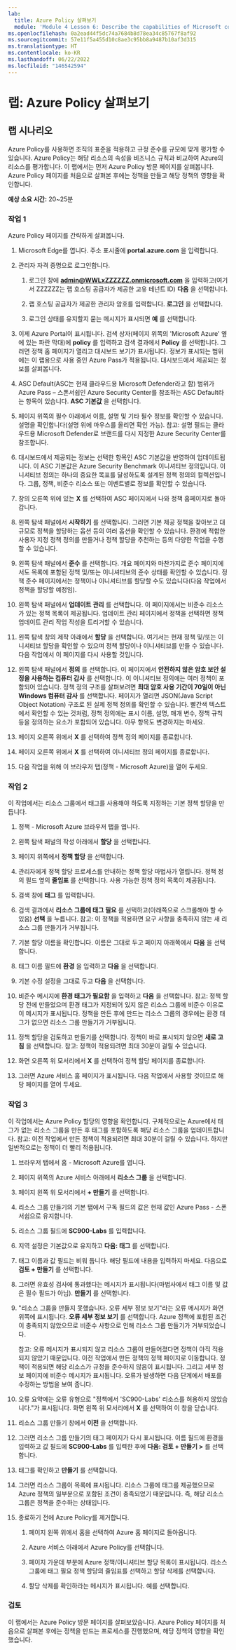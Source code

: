 ```yaml
---
lab:
  title: Azure Policy 살펴보기
  module: 'Module 4 Lesson 6: Describe the capabilities of Microsoft compliance solutions: Describe Azure Policy'
ms.openlocfilehash: 0a2ead44f5dc74a7684b8d78ea34c85767f8af92
ms.sourcegitcommit: 57e11f5a455d10c8ae3c95bb8a9487b10af3d315
ms.translationtype: HT
ms.contentlocale: ko-KR
ms.lasthandoff: 06/22/2022
ms.locfileid: "146542594"
---
```

# <a name="lab-explore-azure-policy"></a>랩: Azure Policy 살펴보기

## <a name="lab-scenario"></a>랩 시나리오

Azure Policy를 사용하면 조직의 표준을 적용하고 규정 준수를 규모에 맞게 평가할 수 있습니다. Azure Policy는 해당 리소스의 속성을 비즈니스 규칙과 비교하여 Azure의 리소스를 평가합니다. 이 랩에서는 먼저 Azure Policy 방문 페이지를 살펴봅니다. Azure Policy 페이지를 처음으로 살펴본 후에는 정책을 만들고 해당 정책의 영향을 확인합니다.

**예상 소요 시간:** 20~25분

### <a name="task-1"></a>작업 1

Azure Policy 페이지를 간략하게 살펴봅니다.

1. Microsoft Edge를 엽니다. 주소 표시줄에 **portal.azure.com** 을 입력합니다.

1. 관리자 자격 증명으로 로그인합니다.
    1. 로그인 창에 **admin@WWLxZZZZZZ.onmicrosoft.com** 을 입력하고(여기서 ZZZZZZ는 랩 호스팅 공급자가 제공한 고유 테넌트 ID) **다음** 을 선택합니다.

    1. 랩 호스팅 공급자가 제공한 관리자 암호를 입력합니다. **로그인** 을 선택합니다.
    1. 로그인 상태를 유지할지 묻는 메시지가 표시되면 **예** 를 선택합니다.

1. 이제 Azure Portal이 표시됩니다.  검색 상자(페이지 위쪽의 'Microsoft Azure' 옆에 있는 파란 막대)에 **policy** 를 입력하고 검색 결과에서 **Policy** 를 선택합니다. 그러면 정책 홈 페이지가 열리고 대시보드 보기가 표시됩니다.  정보가 표시되는 범위에는 이 랩용으로 사용 중인 Azure Pass가 적용됩니다.   대시보드에서 제공되는 정보를 살펴봅니다.

1. ASC Default(ASC는 현재 클라우드용 Microsoft Defender라고 함) 범위가 Azure Pass – 스폰서쉽인 Azure Security Center를 참조하는 ASC Default라는 항목이 있습니다.   **ASC 기본값** 을 선택합니다.

1. 페이지 위쪽의 필수 아래에서 이름, 설명 및 기타 필수 정보를 확인할 수 있습니다.  설명을 확인합니다(설명 위에 마우스를 올리면 확인 가능). 참고: 설명 필드는 클라우드용 Microsoft Defender로 브랜드를 다시 지정한 Azure Security Center를 참조합니다.

1. 대시보드에서 제공되는 정보는 선택한 항목인 ASC 기본값을 반영하여 업데이트됩니다. 이 ASC 기본값은 Azure Security Benchmark 이니셔티브 정의입니다.  이니셔티브 정의는 하나의 중요한 목표를 달성하도록 설계된 정책 정의의 컬렉션입니다. 그룹, 정책, 비준수 리소스 또는 이벤트별로 정보를 확인할 수 있습니다.

1. 창의 오른쪽 위에 있는 **X** 를 선택하여 ASC 페이지에서 나와 정책 홈페이지로 돌아갑니다.

1. 왼쪽 탐색 패널에서 **시작하기** 를 선택합니다.  그러면 기본 제공 정책을 찾아보고 대규모로 정책을 할당하는 옵션 등의 여러 옵션을 확인할 수 있습니다. 환경에 적합한 사용자 지정 정책 정의를 만들거나 정책 할당을 추천하는 등의 다양한 작업을 수행할 수 있습니다.

1. 왼쪽 탐색 패널에서 **준수** 를 선택합니다.  개요 페이지와 마찬가지로 준수 페이지에서도 목록에 포함된 정책 및/또는 이니셔티브의 준수 상태를 확인할 수 있습니다.  정책 준수 페이지에서는 정책이나 이니셔티브를 할당할 수도 있습니다(다음 작업에서 정책을 할당할 예정임).

1. 왼쪽 탐색 패널에서 **업데이트 관리** 를 선택합니다.  이 페이지에서는 비준수 리소스가 있는 정책 목록이 제공됩니다.  업데이트 관리 페이지에서 정책을 선택하면 정책 업데이트 관리 작업 작성을 트리거할 수 있습니다.  

1. 왼쪽 탐색 창의 제작 아래에서 **할당** 을 선택합니다.  여기서는 현재 정책 및/또는 이니셔티브 할당을 확인할 수 있으며 정책 할당이나 이니셔티브를 만들 수 있습니다.  다음 작업에서 이 페이지를 다시 사용할 것입니다.  

1. 왼쪽 탐색 패널에서 **정의** 를 선택합니다.  이 페이지에서 **안전하지 않은 암호 보안 설정을 사용하는 컴퓨터 감사** 를 선택합니다.  이 이니셔티브 정의에는 여러 정책이 포함되어 있습니다.  정책 정의 구조를 살펴보려면 **최대 암호 사용 기간이 70일이 아닌 Windows 컴퓨터 감사** 를 선택합니다.  페이지가 열리면 JSON(Java Script Object Notation) 구조로 된 실제 정책 정의를 확인할 수 있습니다.   빨간색 텍스트에서 확인할 수 있는 것처럼, 정책 정의에는 표시 이름, 설명, 매개 변수, 정책 규칙 등을 정의하는 요소가 포함되어 있습니다. 아무 항목도 변경하지는 마세요.  

1. 페이지 오른쪽 위에서 **X** 를 선택하여 정책 정의 페이지를 종료합니다.

1. 페이지 오른쪽 위에서 **X** 를 선택하여 이니셔티브 정의 페이지를 종료합니다.

1. 다음 작업을 위해 이 브라우저 탭(정책 - Microsoft Azure)을 열어 두세요.

### <a name="task-2"></a>작업 2

이 작업에서는 리소스 그룹에서 태그를 사용해야 하도록 지정하는 기본 정책 할당을 만듭니다.

1. 정책 - Microsoft Azure 브라우저 탭을 엽니다.

1. 왼쪽 탐색 패널의 작성 아래에서 **할당** 을 선택합니다.

1. 페이지 위쪽에서 **정책 할당** 을 선택합니다.

1. 관리자에게 정책 할당 프로세스를 안내하는 정책 할당 마법사가 열립니다.  정책 정의 필드 옆의 **줄임표** 를 선택합니다.  사용 가능한 정책 정의 목록이 제공됩니다.  

1. 검색 창에 **태그** 를 입력합니다.

1. 검색 결과에서 **리소스 그룹에 태그 필요** 를 선택하고(아래쪽으로 스크롤해야 할 수 있음) **선택** 을 누릅니다.  참고: 이 정책을 적용하면 요구 사항을 충족하지 않는 새 리소스 그룹 만들기가 거부됩니다.  

1. 기본 할당 이름을 확인합니다.  이름은 그대로 두고 페이지 아래쪽에서 **다음** 을 선택합니다.

1. 태그 이름 필드에 **환경** 을 입력하고 **다음** 을 선택합니다.

1. 기본 수정 설정을 그대로 두고 **다음** 을 선택합니다.

1. 비준수 메시지에 **환경 태그가 필요함** 을 입력하고 **다음** 을 선택합니다. 참고: 정책 할당 전에 만들었으며 환경 태그가 지정되어 있지 않은 리소스 그룹에 비준수 이유로 이 메시지가 표시됩니다.  정책을 만든 후에 만드는 리소스 그룹의 경우에는 환경 태그가 없으면 리소스 그룹 만들기가 거부됩니다.

1. 정책 할당을 검토하고 만들기를 선택합니다.  정책이 바로 표시되지 않으면 **새로 고침** 을 선택합니다. 참고: 정책이 적용되려면 최대 30분이 걸릴 수 있습니다.

1. 화면 오른쪽 위 모서리에서 **X** 를 선택하여 정책 할당 페이지를 종료합니다.

1. 그러면 Azure 서비스 홈 페이지가 표시됩니다.  다음 작업에서 사용할 것이므로 해당 페이지를 열어 두세요.

### <a name="task-3"></a>작업 3

이 작업에서는 Azure Policy 할당의 영향을 확인합니다. 구체적으로는 Azure에서 태그가 없는 리소스 그룹을 만든 후 태그를 포함하도록 해당 리소스 그룹을 업데이트합니다.  참고: 이전 작업에서 만든 정책이 적용되려면 최대 30분이 걸릴 수 있습니다. 하지만 일반적으로는 정책이 더 빨리 적용됩니다.

1. 브라우저 탭에서 홈 - Microsoft Azure를 엽니다.

1. 페이지 위쪽의 Azure 서비스 아래에서 **리소스 그룹** 을 선택합니다.

1. 페이지 왼쪽 위 모서리에서 **+ 만들기** 를 선택합니다.

1. 리소스 그룹 만들기의 기본 탭에서 구독 필드의 값은 현재 값인 Azure Pass - 스폰서쉽으로 유지합니다.

1. 리소스 그룹 필드에 **SC900-Labs** 를 입력합니다.

1. 지역 설정은 기본값으로 유지하고 **다음: 태그** 를 선택합니다.

1. 태그 이름과 값 필드는 비워 둡니다.  해당 필드에 내용을 입력하지 마세요. 다음으로 **검토 + 만들기** 를 선택합니다.

1. 그러면 유효성 검사에 통과했다는 메시지가 표시됩니다(마법사에서 태그 이름 및 값은 필수 필드가 아님). **만들기** 를 선택합니다.

1. "리소스 그룹을 만들지 못했습니다. 오류 세부 정보 보기"라는 오류 메시지가 화면 위쪽에 표시됩니다.  **오류 세부 정보 보기** 를 선택합니다. Azure 정책에 포함된 조건이 충족되지 않았으므로 비준수 사항으로 인해 리소스 그룹 만들기가 거부되었습니다.

    참고: 오류 메시지가 표시되지 않고 리소스 그룹이 만들어졌다면 정책이 아직 적용되지 않았기 때문입니다.  이전 작업에서 만든 정책의 정책 페이지로 이동합니다. 정책이 적용되면 해당 리소스가 규정을 준수하지 않음이 표시됩니다.  그리고 세부 정보 페이지에 비준수 메시지가 표시됩니다. 오류가 발생하면 다음 단계에서 배포를 수정하는 방법을 보여 줍니다.

1. 오류 요약에는 오류 유형으로 "정책에서 'SC900-Labs' 리소스를 허용하지 않았습니다."가 표시됩니다.  화면 왼쪽 위 모서리에서 **X** 를 선택하여 이 창을 닫습니다.

1. 리소스 그룹 만들기 창에서 **이전** 을 선택합니다.

1. 그러면 리소스 그룹 만들기의 태그 페이지가 다시 표시됩니다.  이름 필드에 환경을 입력하고 값 필드에 **SC900-Labs** 를 입력한 후에 **다음: 검토 + 만들기 >** 를 선택합니다.

1. 태그를 확인하고 **만들기** 를 선택합니다.

1. 그러면 리소스 그룹이 목록에 표시됩니다.  리소스 그룹에 태그를 제공했으므로 Azure 정책의 일부분으로 포함된 조건이 충족되었기 때문입니다.  즉, 해당 리소스 그룹은 정책을 준수하는 상태입니다.

1. 종료하기 전에 Azure Policy를 제거합니다.
    1. 페이지 왼쪽 위에서 홈을 선택하여 Azure 홈 페이지로 돌아옵니다.

    1. Azure 서비스 아래에서 Azure Policy를 선택합니다.
    1. 페이지 가운데 부분에 Azure 정책/이니셔티브 할당 목록이 표시됩니다.  리소스 그룹에 태그 필요 정책 할당의 줄임표를 선택하고 할당 삭제를 선택합니다.
    1. 할당 삭제를 확인하라는 메시지가 표시됩니다.  예를 선택합니다.

### <a name="review"></a>검토

이 랩에서는 Azure Policy 방문 페이지를 살펴보았습니다. Azure Policy 페이지를 처음으로 살펴본 후에는 정책을 만드는 프로세스를 진행했으며, 해당 정책의 영향을 확인했습니다.
